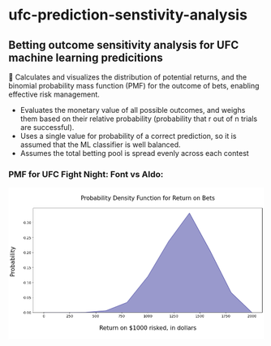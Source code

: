# ufc-prediction-senstivity-analysis
## Betting outcome sensitivity analysis for UFC machine learning predicitions

🎰 Calculates and visualizes the distribution of potential returns, and the binomial probability mass function (PMF) for the outcome of bets, enabling effective risk management.

- Evaluates the monetary value of all possible outcomes, and weighs them based on their relative probability (probability that r out of n trials are successful).
- Uses a single value for probability of a correct prediction, so it is assumed that the ML classifier is well balanced.
- Assumes the total betting pool is spread evenly across each contest

### PMF for UFC Fight Night: Font vs Aldo:

![alt text](https://github.com/andrewritchie05/ufc-prediction-senstivity-analysis/blob/main/PMF.png?raw=true)

